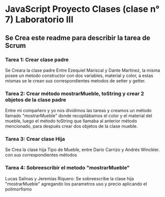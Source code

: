 <h1>JavaScript Proyecto Clases (clase n° 7) Laboratorio III</h1>
<h2>Se Crea este readme para describir la tarea de Scrum

<h3>Tarea 1: Crear clase padre</h3>
Se Creara la clase padre Entre Ezequiel Mariscal y Dante Martinez, la misma posee un metodo constructor con dos variables, material y color, a estas mismas se le crean sus correspondientes metodos de setter y getter.

<h3>Tarea 2: Crear método mostrarMueble, toString y crear 2 objetos de la clase padre</h3>
  Entre mi compañero y yo nos dividimos las tareas y creamos un método llamado "mostrarMueble" donde recopilábamos el color y el material del mueble, luego el método toString que llamaba al anterior método     mencionado, para después crear dos objetos de la clase mueble.

<h3>Tarea 3: Crear clase Hija</h3>
  Se Crea la clase hija Tipo de Mueble, entre Dario Carrizo y Andrés Winckler. con sus correspondientes métodos 
  
<h3> Tarea 4: Sobreescribir el metodo "mostrarMueble" </h3>
Lucas Salinas y Jeremias Riquero: Se sobreescribe la clase hija "mostrarMueble" agregando los parametros uso y precio aplicando el polimorfismo
    
